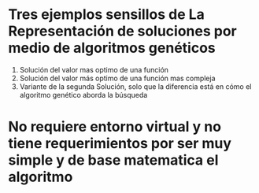 # Tres ejemplos sensillos de La Representación de soluciones por medio de algoritmos genéticos

1. Solución del valor mas optimo de una función 
2. Solución del valor más optimo de una función mas compleja
3. Variante de la segunda Solución, solo que la diferencia está en 
cómo el algoritmo genético aborda la búsqueda

# No requiere entorno virtual y no tiene requerimientos por ser muy simple y de base matematica el algoritmo
